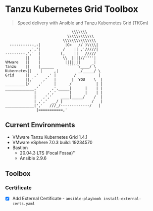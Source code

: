 # Tanzu Kubernetes Grid Toolbox

> Speed delivery with Ansible and Tanzu Kubernetes Grid (TKGm)


```
                              \\\\\\\
                            \\\\\\\\\\\\
                          \\\\\\\\\\\\\\\
  -----------,-|           |C>   // )\\\\|
           ,','|          /    || ,'/////|
---------,','  |         (,    ||   /////
         ||    |          \\  ||||//''''|
VMware   ||    |           |||||||     _|
Tanzu    ||    |______      `````\____/ \
Kubernetes||    |     ,|         _/_____/ \
Grid     ||  ,'    ,' |        /          |
         ||,'    ,'   |       |  YOU    \  |
_________|/    ,'     |      /           | |
_____________,'      ,',_____|      |    | |
             |     ,','      |      |    | |
             |   ,','    ____|_____/    /  |
             | ,','  __/ |             /   |
_____________|','   ///_/-------------/   |
              |===========,'
```


## Current Environments

- VMware Tanzu Kubernetes Grid 1.4.1
- VMware vSphere 7.0.3 build: 19234570
- Bastion
    - 20.04.3 LTS (Focal Fossa)"
    - Ansible 2.9.6

## Toolbox
### Certificate
- [x] Add External Certificate - `ansible-playbook install-external-certs.yaml`

